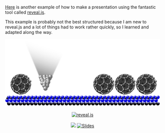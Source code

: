 

[Here](https://hexanders.github.io/Phd_presentaion/) is another example of how to make a presentation using the fantastic tool called [reveal.js](https://revealjs.com/). 

This example is probably not the best structured because I am new to reveal.js and a lot of things had to work rather quickly, so I learned and adapted along the way. 

<p align="center">
<a href="https://hexanders.github.io/Phd_presentaion/"><img src="https://github.com/Hexanders/Phd_presentaion/blob/gh-pages/pictures/Opening/title_page_oppening.svg"> 
</a>
</p>

<p align="center">
  <a href="https://revealjs.com">
  <img src="https://hakim-static.s3.amazonaws.com/reveal-js/logo/v1/reveal-black-text-sticker.png" alt="reveal.js" width="500">
  </a>
  <br><br>
  <a href="https://github.com/hakimel/reveal.js/actions"><img src="https://github.com/hakimel/reveal.js/workflows/tests/badge.svg"></a>
  <a href="https://slides.com/"><img src="https://s3.amazonaws.com/static.slid.es/images/slides-github-banner-320x40.png?1" alt="Slides" width="160" height="20"></a>
</p>


